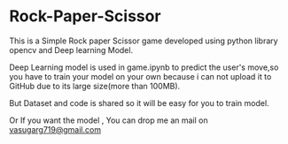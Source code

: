 # Rock-Paper-Scissor
This is a Simple Rock paper Scissor game developed using python library opencv and Deep learning Model.

Deep Learning model is used in game.ipynb to predict the user's move,so you have to train your model on your own
because i can not upload it to GitHub due to its large size(more than 100MB).

But Dataset and code is shared so it will be easy for you to train model.

Or If you want the model , You can drop me an mail on vasugarg719@gmail.com 


